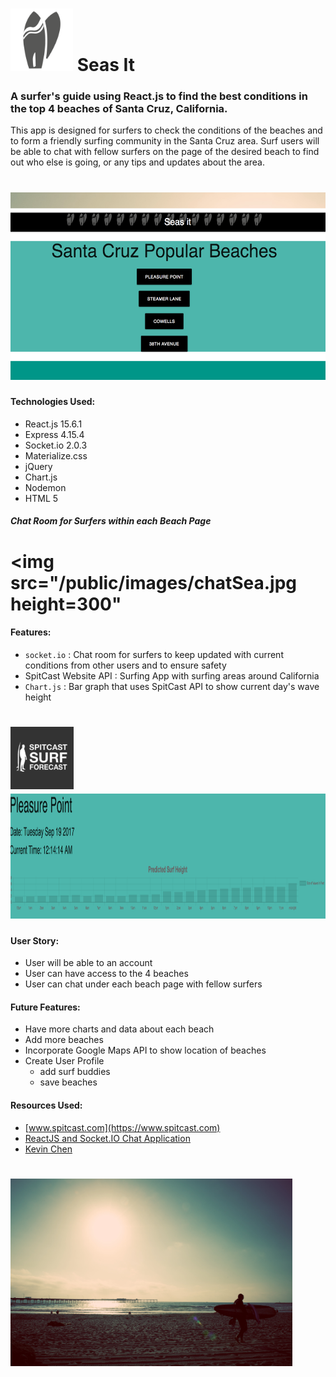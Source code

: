 # <img src="/public/images/seasIt.png" height=100> Seas It
### A surfer's guide using React.js to find the best conditions in the top 4 beaches of Santa Cruz, California.

This app is designed for surfers to check the conditions of the beaches and to form a friendly surfing community in the Santa Cruz area.
Surf users will be able to chat with fellow surfers on the page of the desired beach to find out who else is going, or any tips and updates about the area.


# <img src="/public/images/beachList.jpg" height=300>
#### Technologies Used:
- React.js 15.6.1
- Express 4.15.4
- Socket.io 2.0.3
- Materialize.css
- jQuery
- Chart.js
- Nodemon
- HTML 5

##### Chat Room for Surfers within each Beach Page
# <img src="/public/images/chatSea.jpg height=300"

#### Features:
- `socket.io` : Chat room for surfers to keep updated with current conditions from other users and to ensure safety
-  SpitCast Website API : Surfing App with surfing areas around California
- `Chart.js` : Bar graph that uses SpitCast API to show current day's wave height

# <img src="/public/images/spitcast.jpg" height=100> <img src="/public/images/beachChart.jpg" height=200>

#### User Story:
- User will be able to an account
- User can have access to the 4 beaches
- User can chat under each beach page with fellow surfers

#### Future Features:
- Have more charts and data about each beach
- Add more beaches
- Incorporate Google Maps API to show location of beaches
- Create User Profile
  - add surf buddies
  - save beaches

#### Resources Used:  
- [www.spitcast.com](https://www.spitcast.com)
- [ReactJS and Socket.IO Chat Application](http://danialk.github.io/blog/2013/06/16/reactjs-and-socket-dot-io-chat-application/)
- [Kevin Chen](https://github.com/kc657)

# <img src="/public/images/lance-anderson-3601.jpg" height=300>
